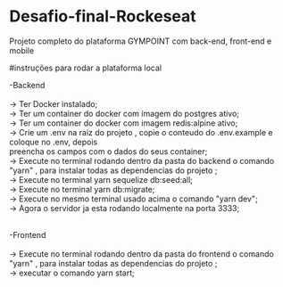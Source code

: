 # Desafio-final-Rockeseat
Projeto completo do plataforma GYMPOINT com back-end, front-end e mobile 

#instruções para rodar a plataforma local

 -Backend<br/><br/>
  -> Ter Docker instalado; <br/>
  -> Ter um container do docker com imagem do postgres ativo;<br/>
  -> Ter um container do docker com imagem redis:alpine ativo;<br/>
  -> Crie um .env na raiz do projeto , copie o conteudo do .env.example e coloque no .env, depois <br/>
     preencha os campos com o dados do seus container;<br/>
  -> Execute no terminal rodando dentro da pasta do backend o comando "yarn" , para instalar todas as dependencias do projeto ;<br/>
  -> Execute no terminal yarn sequelize db:seed:all;<br/>
  -> Execute no terminal yarn db:migrate;<br/>
  -> Execute no mesmo terminal usado acima o comando "yarn dev";<br/>
  -> Agora o servidor ja esta rodando localmente na porta 3333;<br/><br/>
  
  -Frontend <br/><br/>
  -> Execute no terminal rodando dentro da pasta do frontend o comando "yarn" , para instalar todas as dependencias do projeto ;<br/>
  -> executar o comando yarn start;<br/><br/>
